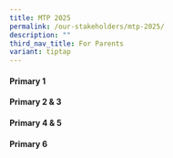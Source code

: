 ```yaml
---
title: MTP 2025
permalink: /our-stakeholders/mtp-2025/
description: ""
third_nav_title: For Parents
variant: tiptap
---
```

<h4>Primary 1</h4>
<h4>Primary 2 &amp; 3</h4>
<h4>Primary 4 &amp; 5</h4>
<h4>Primary 6</h4>
<p></p>